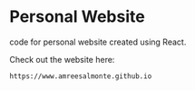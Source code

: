 # Personal Website

code for personal website created using React.

Check out the website here:

    https://www.amreesalmonte.github.io